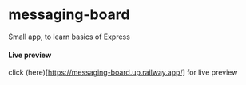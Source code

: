 # messaging-board

Small app, to learn basics of Express

#### Live preview
click (here)[https://messaging-board.up.railway.app/] for live preview
